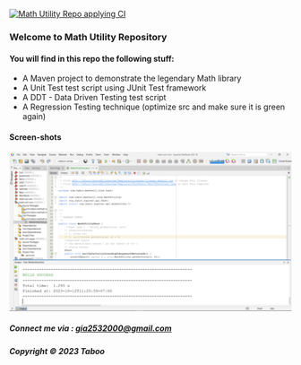 [![Math Utility Repo applying CI](https://github.com/TabooNotTaboo/math-util-mvn/actions/workflows/math-util-ci.yml/badge.svg)](https://github.com/TabooNotTaboo/math-util-mvn/actions/workflows/math-util-ci.yml)


### Welcome to Math Utility Repository

#### You will find in this repo the following stuff:
* A Maven project to demonstrate the legendary Math library
* A Unit Test test script using JUnit Test framework
* A DDT - Data Driven Testing test script
* A Regression Testing technique (optimize src and make sure it is green again)
#### Screen-shots
![JUnit test script](https://github.com/TabooNotTaboo/math-util-mvn/blob/main/screenshots/test%20script%20with%20junit.png)

##### Connect me via : gia2532000@gmail.com

##### Copyright &#169; 2023 Taboo